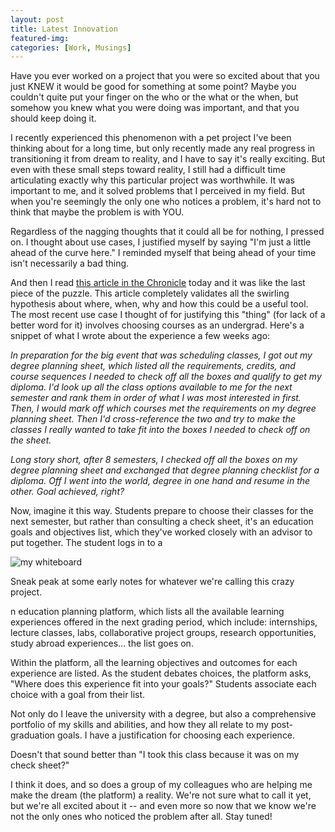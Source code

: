 ```yaml
---
layout: post
title: Latest Innovation
featured-img:
categories: [Work, Musings]
---
```


Have you ever worked on a project that you were so excited about that you just KNEW it would be good for something at some point? Maybe you couldn't quite put your finger on the who or the what or the when, but somehow you knew what you were doing was important, and that you should keep doing it.

I recently experienced this phenomenon with a pet project I've been thinking about for a long time, but only recently made any real progress in transitioning it from dream to reality, and I have to say it's really exciting. But even with these small steps toward reality, I still had a difficult time articulating exactly why this particular project was worthwhile. It was important to me, and it solved problems that I perceived in my field. But when you're seemingly the only one who notices a problem, it's hard not to think that maybe the problem is with YOU.

Regardless of the nagging thoughts that it could all be for nothing, I pressed on. I thought about use cases, I justified myself by saying "I'm just a little ahead of the curve here." I reminded myself that being ahead of your time isn't necessarily a bad thing.

And then I read [this article in the Chronicle](https://shar.es/1jtV0T) today and it was like the last piece of the puzzle. This article completely validates all the swirling hypothesis about where, when, why and how this could be a useful tool. The most recent use case I thought of for justifying this "thing" (for lack of a better word for it) involves choosing courses as an undergrad. Here's a snippet of what I wrote about the experience a few weeks ago:

*In preparation for the big event that was scheduling classes, I got out my degree planning sheet, which listed all the requirements, credits, and course sequences I needed to check off all the boxes and qualify to get my diploma. I'd look up all the class options available to me for the next semester and rank them in order of what I was most interested in first. Then, I would mark off which courses met the requirements on my degree planning sheet. Then I'd cross-reference the two and try to make the classes I really wanted to take fit into* *the boxes I needed to check off on the sheet.*

*Long story short, after 8 semesters, I checked off all the boxes on my degree planning sheet and exchanged that degree planning checklist for a diploma. Off I went into the world, degree in one hand and resume in the other. Goal achieved, right?*

Now, imagine it this way. Students prepare to choose their classes for the next semester, but rather than consulting a check sheet, it's an education goals and objectives list, which they've worked closely with an advisor to put together. The student logs in to a

![my whiteboard](https://cpb-us-e1.wpmucdn.com/sites.psu.edu/dist/8/40975/files/2016/04/IMG_7181-1-207x300.jpg)

Sneak peak at some early notes for whatever we're calling this crazy project.

n education planning platform, which lists all the available learning experiences offered in the next grading period, which include: internships, lecture classes, labs, collaborative project groups, research opportunities, study abroad experiences... the list goes on.

Within the platform, all the learning objectives and outcomes for each experience are listed. As the student debates choices, the platform asks, "Where does this experience fit into your goals?" Students associate each choice with a goal from their list.

Not only do I leave the university with a degree, but also a comprehensive portfolio of my skills and abilities, and how they all relate to my post-graduation goals. I have a justification for choosing each experience.

Doesn't that sound better than "I took this class because it was on my check sheet?"

I think it does, and so does a group of my colleagues who are helping me make the dream (the platform) a reality. We're not sure what to call it yet, but we're all excited about it -- and even more so now that we know we're not the only ones who noticed the problem after all. Stay tuned!
